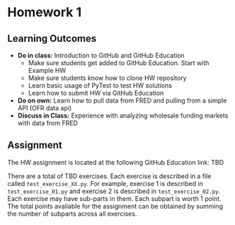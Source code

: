 # Homework 1

## Learning Outcomes

- **Do in class:** Introduction to GitHub and GitHub Education
    - Make sure students get added to GitHub Education. Start with Example HW
    - Make sure students know how to clone HW repository
    - Learn basic usage of PyTest to test HW solutions
    - Learn how to submit HW via GitHub Education
- **Do on own:** Learn how to pull data from FRED and pulling from a simple API (OFR data api)
- **Discuss in Class:** Experience with analyzing wholesale funding markets with data from FRED 

## Assignment

The HW assignment is located at the following GitHub Education link: TBD

There are a total of TBD exercises. Each exercise is described in a file called `test_exercise_XX.py`. For example, exercise 1 is described in `test_exercise_01.py` and exercise 2 is described in `test_exercise_02.py`. Each exercise may have sub-parts in them. Each subpart is worth 1 point. The total points available for the assignment can be obtained by summing the number of subparts across all exercises.

